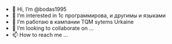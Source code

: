 - 👋 Hi, I’m @bodas1995
- 👀 I’m interested in  1c  программирова, и другимы и языками
- 🌱 I’m  работаю в кампании TQM sytems  Urkaine
- 💞️ I’m looking to collaborate on ...
- 📫 How to reach me ...

<!---
bodas1995/bodas1995 is a ✨ special ✨ repository because its `README.md` (this file) appears on your GitHub profile.
You can click the Preview link to take a look at your changes.
--->
